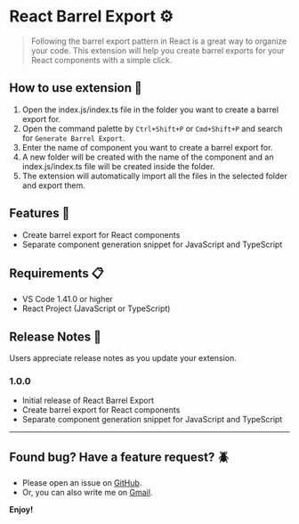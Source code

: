 # React Barrel Export ⚙️

> Following the barrel export pattern in React is a great way to organize your code. This extension will help you create barrel exports for your React components with a simple click.

## How to use extension 🤔

1. Open the index.js/index.ts file in the folder you want to create a barrel export for.
2. Open the command palette by `Ctrl+Shift+P` or `Cmd+Shift+P` and search for `Generate Barrel Export`.
3. Enter the name of component you want to create a barrel export for.
4. A new folder will be created with the name of the component and an index.js/index.ts file will be created inside the folder.
5. The extension will automatically import all the files in the selected folder and export them.

## Features 🚀

- Create barrel export for React components
- Separate component generation snippet for JavaScript and TypeScript

<!-- > Tip: Many popular extensions utilize animations. This is an excellent way to show off your extension! We recommend short, focused animations that are easy to follow. -->

## Requirements 📋

- VS Code 1.41.0 or higher
- React Project (JavaScript or TypeScript)

<!-- ## Known Issues 🐛

Calling out known issues can help limit users opening duplicate issues against your extension. -->

## Release Notes 📝

Users appreciate release notes as you update your extension.

### 1.0.0

- Initial release of React Barrel Export
- Create barrel export for React components
- Separate component generation snippet for JavaScript and TypeScript

---

## Found bug? Have a feature request? 🪲

- Please open an issue on [GitHub](https://github.com/tirth-2001/react-barrel-exports-vscode-extension).
- Or, you can also write me on [Gmail](mailto:tirthgpatel.27@gmail.com).

**Enjoy!**
